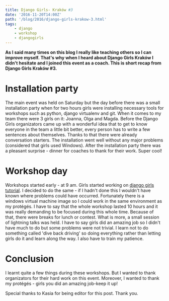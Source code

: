 ```yaml
---
title: Django Girls- Kraków #3
date: '2016-11-20T14:00Z'
path: '/blog/2016/django-girls-krakow-3.html'
tags: 
    - django
    - workshop
    - djangogirls
---
```


**As I said many times on this blog I really like teaching others so I
can improve myself. That's why when I heard about Django Girls Kraków I
didn't hesitate and I joined this event as a coach. This is short recap
from Django Girls Kraków #3.**

Installation party
==================

The main event was held on Saturday but the day before there was a small
installation party when for two hours girls were installing necessary
tools for workshops such as python, django virtualenv and git. When it
comes to my team there were 3 girls on it: Joanna, Olga and Magda.
Before the Django Girls organizators came up with a wonderful idea that
to get to know everyone in the team a little bit better, every person
has to write a few sentences about themselves. Thanks to that there were
already conversation starters. The installation went well without any
major problems (considered that girls used Windows). After the
installation party there was a pleasant surprise - dinner for coaches to
thank for their work. Super cool!

Workshop day
============

Workshops started early - at 9 am. Girls started working on [django
girls tutorial](https://tutorial.djangogirls.org/en/). I decided to do
the same - if I hadn't done this I wouldn't have known where problems
could have occurred. Fortunately there is a windows virtual machine
image so I could work in the same environment as my protégés. I have to
say that the whole workshop lasted 10 hours and it was really demanding
to be focused during this whole time. Because of that, there were breaks
for lunch or contest. What is more, a small session of lightning talks
was held. I have to say girls did an amazing job so I didn't have much
to do but some problems were not trivial. I learn not to do something
called 'dive back driving' so doing everything rather than letting girls
do it and learn along the way. I also have to train my patience.

Conclusion
==========

I learnt quite a few things during these workshops. But I wanted to
thank organizators for their hard work on this event. Moreover, I wanted
to thank my protégés - girls you did an amazing job-keep it up!

Special thanks to Kasia for being editor for this post. Thank you.
